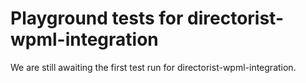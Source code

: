 # Playground tests for directorist-wpml-integration
We are still awaiting the first test run for directorist-wpml-integration.
